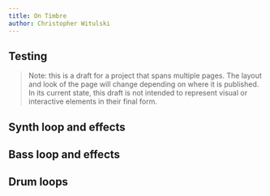 ```yaml
---
title: On Timbre
author: Christopher Witulski
---
```

<main>

## Testing

>Note: this is a draft for a project that spans multiple pages. The layout and look of the page will change depending on where it is published. In its current state, this draft is not intended to represent visual or interactive elements in their final form.

## Synth loop and effects

<div id="melodyLoop" class="loop"></div>

<div id="synthEffects" class="effects"></div>

## Bass loop and effects

<div id="bassLoop" class="loop"></div>

<div id="bassEffects" class="effects"></div>

## Drum loops

<div id="drumLoop" class="loop"></div>

</main>

<script src="main.js"></script>

